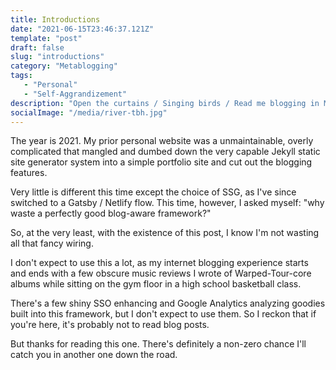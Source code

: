 ```yaml
---
title: Introductions
date: "2021-06-15T23:46:37.121Z"
template: "post"
draft: false
slug: "introductions"
category: "Metablogging"
tags:
   - "Personal"
   - "Self-Aggrandizement"
description: "Open the curtains / Singing birds / Read me blogging in Markdown ..."
socialImage: "/media/river-tbh.jpg"
---
```


The year is 2021. My prior personal website was a unmaintainable, overly complicated that mangled and dumbed down the very capable Jekyll static site generator system into a simple portfolio site and cut out the blogging features.

Very little is different this time except the choice of SSG, as I've since switched to a Gatsby / Netlify flow. This time, however, I asked myself: "why waste a perfectly good blog-aware framework?"

So, at the very least, with the existence of this post, I know I'm not wasting all that fancy wiring.

I don't expect to use this a lot, as my internet blogging experience starts and ends with a few obscure music reviews I wrote of Warped-Tour-core albums while sitting on the gym floor in a high school basketball class.

There's a few shiny SSO enhancing and Google Analytics analyzing goodies built into this framework, but I don't expect to use them. So I reckon that if you're here, it's probably not to read blog posts.

But thanks for reading this one. There's definitely a non-zero chance I'll catch you in another one down the road.